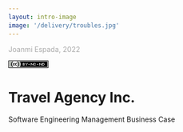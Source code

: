 ```yaml
---
layout: intro-image
image: '/delivery/troubles.jpg'
---
```



<div class="absolute bottom-10">
  <span class="font-700">
    <p style="color:darkgrey">Joanmi Espada, 2022</p>
    <img src="/ccimage.png"  />
  </span>
</div>

<div class="absolute top-10">
  <h1>Travel Agency Inc.</h1>
  <p>Software Engineering Management Business Case</p>
</div>
